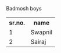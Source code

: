 <html>
  <body>
    <table>
      <tr>
        <th>sr.no.</th>
        <th>name</th>
      </tr>
      <tr>
        <td> 1</td>
        <td>Swapnil</td>
      </tr>
      <tr>
        <td>2</td>
        <td>Sairaj</td>
      </tr>
  <p> Badmosh boys</p>
    
  </body>
</html>
